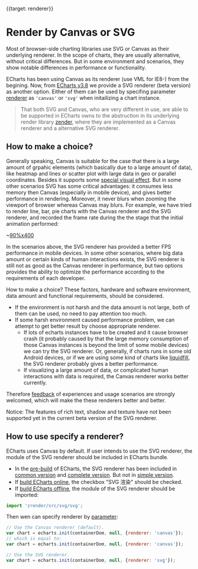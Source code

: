 {{target: renderer}}

# Render by Canvas or SVG

Most of browser-side charting libraries use SVG or Canvas as their underlying renderer. In the scope of charts, they are usually alternative, without critical differences. But in some environment and scenarios, they show notable differences in performance or functionality.

ECharts has been using Canvas as its renderer (use VML for IE8-) from the begining. Now, from [ECharts v3.8](https://github.com/ecomfe/echarts/releases) we provide a SVG renderer (beta version) as another option. Either of them can be used by specifing parameter [renderer](https://ecomfe.github.io/echarts-doc/public/en/api.html#echarts.init) as `'canvas'` or `'svg'` when initailizing a chart instance.

> That both SVG and Canvas, who are very different in use, are able to be supported in ECharts owns to the abstruction in its underlying render library [zender](https://github.com/ecomfe/zrender), where they are implemented as a Canvas renderer and a alternative SVG renderer.

## How to make a choice?

Generally speaking, Canvas is suitable for the case that there is a large amount of grpahic elements (which basically due to a large amount of data), like heatmap and lines or scatter plot with large data in geo or parallel coordinates. Besides it supports some [special visual effect](https://ecomfe.github.io/echarts-examples/public/editor.html?c=lines-bmap-effect). But in some other scenarios SVG has some critical advantages: it consumes less memory then Canvas (especially in mobile device), and gives better performance in rendering. Moreover, it never blurs when zooming the viewport of browser whereas Canvas may blurs. For example, we have tried to render line, bar, pie charts with the Canvas renderer and the SVG renderer, and recorded the frame rate during the the stage that the initial animation performed:

~[90%x400](${galleryViewPath}doc-example/canvas-vs-svg-en&reset=1)

In the scenarios above, the SVG renderer has provided a better FPS performance in mobile devices. In some other scenarios, where big data amount or certain kinds of human interactions exists, the SVG renderer is still not as good as the Canvas renderer in performance, but two options provides the ability to optimize the performance according to the requirements of each developer.

How to make a choice? These factors, hardware and software environment, data amount and functional requirements, should be considered.

+ If the environment is not harsh and the data amount is not large, both of them can be used, no need to pay attention too much.
+ If some harsh environment caused performance problem, we can attempt to get better result by choose appropriate renderer.
    + If lots of echarts instances have to be created and it cause browser crash (it probably caused by that the large memory consumption of those Canvas instances is beyond the limit of some mobile devices) we can try the SVG renderer. Or, generally, if charts runs in some old Android devices, or if we are using some kind of charts like [liquidfill](https://ecomfe.github.io/echarts-liquidfill/example/), the SVG renderer probably gives a better performance.
    + If visualizing a large amount of data, or complicated human interactions with data is required, the Canvas renderer works better currently.

Therefore [feedback](https://github.com/ecomfe/echarts/issues/new) of experiences and usage scenarios are strongly welcomed, which will make the these renderers better and better.


Notice: The features of rich text, shadow and texture have not been supported yet in the current beta version of the SVG renderer.


## How to use specify a renderer?

ECharts uses Canvas by default. If user intends to use the SVG renderer, the module of the SVG renderer should be included in ECharts bundle.

+ In the [pre-build](https://ecomfe.github.io/echarts-doc/public/en/download.html) of ECharts, the SVG renderer has been included in [common version](https://raw.githubusercontent.com/ecomfe/echarts/3.7.2/dist/echarts.common.min.js) and [complete version](https://raw.githubusercontent.com/ecomfe/echarts/3.7.2/dist/echarts.min.js). But not in [simple version](https://raw.githubusercontent.com/ecomfe/echarts/3.7.2/dist/echarts.simple.min.js).
+ If [build ECharts online](http://echarts.baidu.com/builder.html), the checkbox "SVG 渲染" should be checked.
+ If [build ECharts offline](http://echarts.baidu.com/tutorial.html#Create%20Custom%20Build%20of%20ECharts), the module of the SVG renderer should be imported:

```js
import 'zrender/src/svg/svg';
```

Then wen can specify renderer by [parameter](https://ecomfe.github.io/echarts-doc/public/en/api.html#echarts.init):

```js
// Use the Canvas renderer (default).
var chart = echarts.init(containerDom, null, {renderer: 'canvas'});
// which is equal to:
var chart = echarts.init(containerDom, null, {renderer: 'canvas'});

// Use the SVG renderer.
var chart = echarts.init(containerDom, null, {renderer: 'svg'});
```
